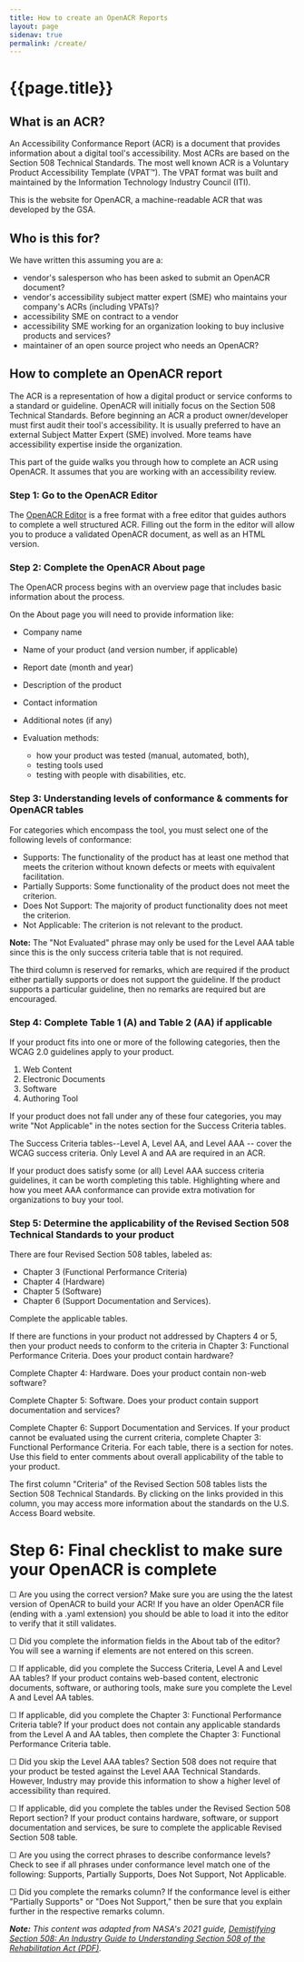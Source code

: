 ```yaml
---
title: How to create an OpenACR Reports
layout: page
sidenav: true
permalink: /create/
---
```


# **{{page.title}}**

## What is an ACR?

An Accessibility Conformance Report (ACR) is a document that provides information about a digital tool's accessibility. Most ACRs are based on the Section 508 Technical Standards. The most well known ACR is a Voluntary Product Accessibility Template (VPAT™). The VPAT format was built and maintained by the Information Technology Industry Council (ITI).

This is the website for OpenACR, a machine-readable ACR that was developed by the GSA.

## Who is this for?

We have written this assuming you are a:

- vendor's salesperson who has been asked to submit an OpenACR document?
- vendor's accessibility subject matter expert (SME) who maintains your company's ACRs (including VPATs)?
- accessibility SME on contract to a vendor
- accessibility SME working for an organization looking to buy inclusive products and services?
- maintainer of an open source project who needs an OpenACR?

## How to complete an OpenACR report

The ACR is a representation of how a digital product or service conforms to a standard or guideline. OpenACR will initially focus on the Section 508 Technical Standards. Before beginning an ACR a product owner/developer must first audit their tool's accessibility. It is usually preferred to have an external Subject Matter Expert (SME) involved. More teams have accessibility expertise inside the organization.

This part of the guide walks you through how to complete an ACR using OpenACR. It assumes that you are working with an accessibility review.

### Step 1: Go to the OpenACR Editor

The [OpenACR Editor](https://gsa.github.io/openacr-editor/) is a free format with a free editor that guides authors to complete a well structured ACR. Filling out the form in the editor will allow you to produce a validated OpenACR document, as well as an HTML version.

### Step 2: Complete the OpenACR About page

The OpenACR process begins with an overview page that includes basic information about the process.

On the About page you will need to provide information like:

- Company name
- Name of your product (and version number, if applicable)
- Report date (month and year)
- Description of the product
- Contact information
- Additional notes (if any)
- Evaluation methods:

  - how your product was tested (manual, automated, both),
  - testing tools used
  - testing with people with disabilities, etc.

### Step 3: Understanding levels of conformance & comments for OpenACR tables

For categories which encompass the tool, you must select one of the following levels of conformance:

- Supports: The functionality of the product has at least one method that meets the criterion without known defects or meets with equivalent facilitation.
- Partially Supports: Some functionality of the product does not meet the criterion.
- Does Not Support: The majority of product functionality does not meet the criterion.
- Not Applicable: The criterion is not relevant to the product.

**Note:** The "Not Evaluated" phrase may only be used for the Level AAA table since this is the only success criteria table that is not required.

The third column is reserved for remarks, which are required if the product either partially supports or does not support the guideline. If the product supports a particular guideline, then no remarks are required but are encouraged.

### Step 4: Complete Table 1 (A) and Table 2 (AA) if applicable

If your product fits into one or more of the following categories, then the WCAG 2.0 guidelines apply to your product.

1. Web Content
2. Electronic Documents
3. Software
4. Authoring Tool

If your product does not fall under any of these four categories, you may write "Not Applicable" in the notes section for the Success Criteria tables.

The Success Criteria tables--Level A, Level AA, and Level AAA -- cover the WCAG success criteria. Only Level A and AA are required in an ACR.

If your product does satisfy some (or all) Level AAA success criteria guidelines, it can be worth completing this table. Highlighting where and how you meet AAA conformance can provide extra motivation for organizations to buy your tool.

### Step 5: Determine the applicability of the Revised Section 508 Technical Standards to your product

There are four Revised Section 508 tables, labeled as:

- Chapter 3 (Functional Performance Criteria)
- Chapter 4 (Hardware)
- Chapter 5 (Software)
- Chapter 6 (Support Documentation and Services).

Complete the applicable tables.

If there are functions in your product not addressed by Chapters 4 or 5, then your product needs to conform to the criteria in Chapter 3: Functional Performance Criteria. Does your product contain hardware?

Complete Chapter 4: Hardware. Does your product contain non-web software?

Complete Chapter 5: Software. Does your product contain support documentation and services?

Complete Chapter 6: Support Documentation and Services. If your product cannot be evaluated using the current criteria, complete Chapter 3: Functional Performance Criteria. For each table, there is a section for notes. Use this field to enter comments about overall applicability of the table to your product.

The first column "Criteria" of the Revised Section 508 tables lists the Section 508 Technical Standards. By clicking on the links provided in this column, you may access more information about the standards on the U.S. Access Board website.

# Step 6: Final checklist to make sure your OpenACR is complete

☐ Are you using the correct version? Make sure you are using the the latest version of OpenACR to build your ACR! If you have an older OpenACR file (ending with a .yaml extension) you should be able to load it into the editor to verify that it still validates.

☐ Did you complete the information fields in the About tab of the editor? You will see a warning if elements are not entered on this screen.

☐ If applicable, did you complete the Success Criteria, Level A and Level AA tables? If your product contains web-based content, electronic documents, software, or authoring tools, make sure you complete the Level A and Level AA tables.

☐ If applicable, did you complete the Chapter 3: Functional Performance Criteria table? If your product does not contain any applicable standards from the Level A and AA tables, then complete the Chapter 3: Functional Performance Criteria table.

☐ Did you skip the Level AAA tables? Section 508 does not require that your product be tested against the Level AAA Technical Standards. However, Industry may provide this information to show a higher level of accessibility than required.

☐ If applicable, did you complete the tables under the Revised Section 508 Report section? If your product contains hardware, software, or support documentation and services, be sure to complete the applicable Revised Section 508 table.

☐ Are you using the correct phrases to describe conformance levels? Check to see if all phrases under conformance level match one of the following: Supports, Partially Supports, Does Not Support, Not Applicable.

☐ Did you complete the remarks column? If the conformance level is either "Partially Supports" or "Does Not Support," then be sure that you explain further in the respective remarks column.


_**Note:** This content was adapted from NASA's 2021 guide, [Demistifying Section 508: An Industry Guide to Understanding Section 508 of the Rehabilitation Act (PDF)](https://sewp.nasa.gov/documents/Section_508_Guide_111821.pdf)._
